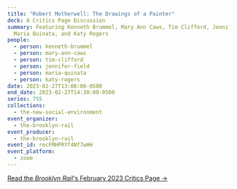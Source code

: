 ```yaml
---
title: "Robert Motherwell: The Drawings of a Painter"
deck: A Critics Page Discussion
summary: Featuring Kenneth Brummel, Mary Ann Caws, Tim Clifford, Jennifer Field,
  Maria Quinata, and Katy Rogers
people:
  - person: kenneth-brummel
  - person: mary-ann-caws
  - person: tim-clifford
  - person: jennifer-field
  - person: maria-quinata
  - person: katy-rogers
date: 2023-02-27T13:00:00-0500
end_date: 2023-02-27T14:30:00-0500
series: 755
collections:
  - the-new-social-environment
event_organizer:
  - the-brooklyn-rail
event_producer:
  - the-brooklyn-rail
event_id: recFMHPRYf4Nf7wHH
event_platform:
  - zoom
---
```

[R﻿ead the *Brooklyn Rail*'s February 2023 Critics Page →](https://brooklynrail.org/2023/2/criticspage)
